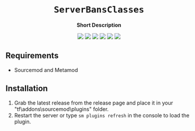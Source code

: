 <div align="center">
  <h1><code>ServerBansClasses</code></h1>
  <p>
    <strong>Short Description</strong>
  </p>
  <p style="margin-bottom: 0.5ex;">
    <img
        src="https://img.shields.io/github/downloads/FuroTheLuc/BanClasses/total"
    />
    <img
        src="https://img.shields.io/github/last-commit/FuroTheLuc/BanClasses"
    />
    <img
        src="https://img.shields.io/github/issues/FuroTheLuc/BanClasses"
    />
    <img
        src="https://img.shields.io/github/issues-closed/FuroTheLuc/BanClasses"
    />
    <img
        src="https://img.shields.io/github/repo-size/FuroTheLuc/BanClasses"
    />
    <img
        src="https://img.shields.io/github/workflow/status/FuroTheLuc/BanClasses/Compile%20and%20release"
    />
  </p>
</div>


## Requirements ##
- Sourcemod and Metamod


## Installation ##
1. Grab the latest release from the release page and place it in your "tf\addons\sourcemod\plugins\" folder.
2. Restart the server or type `sm plugins refresh` in the console to load the plugin.
